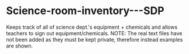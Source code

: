 # Science-room-inventory---SDP
Keeps track of all of science dept.'s equipment + chemicals and allows teachers to sign out equipment/chemicals.
NOTE: The real text files have not been added as they must be kept private, therefore instead examples are shown.
